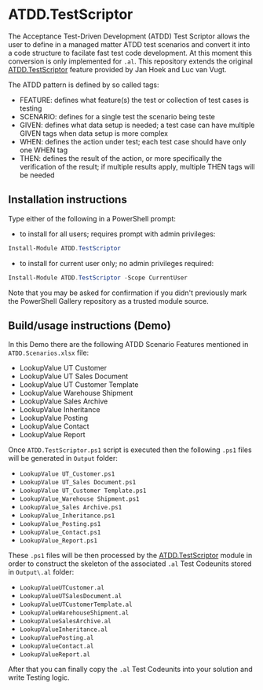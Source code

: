 # ATDD.TestScriptor
The Acceptance Test-Driven Development (ATDD) Test Scriptor allows the user to define in a managed matter ATDD test scenarios and convert it into a code structure to facilate fast test code development. At this moment this conversion is only implemented for `.al`.
This repository extends the original [ATDD.TestScriptor](https://github.com/fluxxus-nl/ATDD.TestScriptor) feature provided by Jan Hoek and Luc van Vugt.

The ATDD pattern is defined by so called tags:

*	FEATURE: defines what feature(s) the test or collection of test cases is testing
*	SCENARIO: defines for a single test the scenario being teste
*	GIVEN: defines what data setup is needed; a test case can have multiple GIVEN tags when data setup is more complex
*	WHEN: defines the action under test; each test case should have only one WHEN tag
*	THEN: defines the result of the action, or more specifically the verification of the result; if multiple results apply, multiple THEN tags will be needed

## Installation instructions
Type either of the following in a PowerShell prompt:

- to install for all users; requires prompt with admin privileges: 
```powershell
Install-Module ATDD.TestScriptor 
```
- to install for current user only; no admin privileges required:
```powershell
Install-Module ATDD.TestScriptor -Scope CurrentUser 
```

Note that you may be asked for confirmation if you didn't previously mark the PowerShell Gallery repository as a trusted module source.

## Build/usage instructions (Demo)

In this Demo there are the following ATDD Scenario Features mentioned in `ATDD.Scenarios.xlsx` file:

- LookupValue UT Customer
- LookupValue UT Sales Document
- LookupValue UT Customer Template
- LookupValue Warehouse Shipment
- LookupValue Sales Archive
- LookupValue Inheritance
- LookupValue Posting
- LookupValue Contact
- LookupValue Report

Once `ATDD.TestScriptor.ps1` script is executed then the following `.ps1` files will be generated in `Output` folder:

- `LookupValue UT_Customer.ps1`
- `LookupValue UT_Sales Document.ps1`
- `LookupValue UT_Customer Template.ps1`
- `LookupValue_Warehouse Shipment.ps1`
- `LookupValue_Sales Archive.ps1`
- `LookupValue_Inheritance.ps1`
- `LookupValue_Posting.ps1`
- `LookupValue_Contact.ps1`
- `LookupValue_Report.ps1`

These `.ps1` files will be then processed by the  [ATDD.TestScriptor](https://www.powershellgallery.com/packages/ATDD.TestScriptor/0.0.7) module in order to  construct the skeleton of the associated `.al` Test Codeunits stored in `Output\.al` folder:

- `LookupValueUTCustomer.al`
- `LookupValueUTSalesDocument.al`
- `LookupValueUTCustomerTemplate.al`
- `LookupValueWarehouseShipment.al`
- `LookupValueSalesArchive.al`
- `LookupValueInheritance.al`
- `LookupValuePosting.al`
- `LookupValueContact.al`
- `LookupValueReport.al`

After that you can finally copy the `.al` Test Codeunits into your solution and write Testing logic.